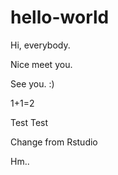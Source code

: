 # hello-world
Hi, everybody.

Nice meet you.

See you. :)

1+1=2


Test Test

Change from Rstudio

Hm..